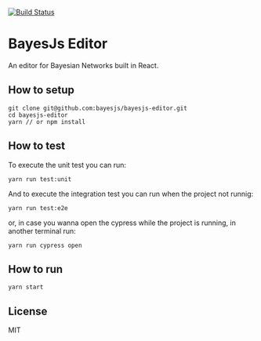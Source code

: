 [![Build Status](https://travis-ci.org/bayesjs/bayesjs-editor.svg?branch=master)](https://travis-ci.org/bayesjs/bayesjs-editor)


# BayesJs Editor

An editor for Bayesian Networks built in React.

## How to setup

```
git clone git@github.com:bayesjs/bayesjs-editor.git
cd bayesjs-editor
yarn // or npm install
```

## How to test

To execute the unit test you can run:
```
yarn run test:unit
```

And to execute the integration test you can run when the project not runnig:
```
yarn run test:e2e
```

or, in case you wanna open the cypress while the project is running, in another terminal run:
```
yarn run cypress open
```

## How to run

```
yarn start
```

## License

MIT
